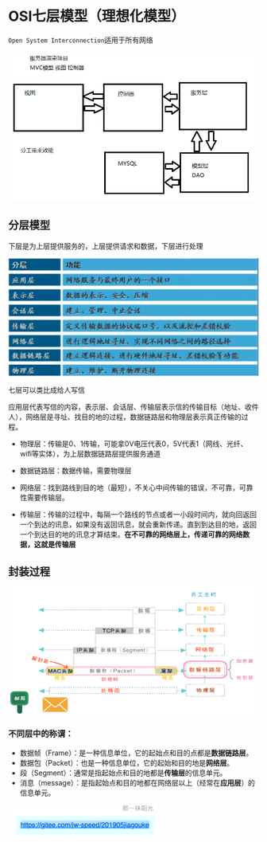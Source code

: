 # OSI七层模型（理想化模型）

`Open System Interconnection`适用于所有网络

![1562979023227](media/1562979023227.png)

## 分层模型

下层是为上层提供服务的，上层提供请求和数据，下层进行处理

![1562979945242](media/1562979945242.png)

七层可以类比成给人写信

应用层代表写信的内容，表示层、会话层、传输层表示信的传输目标（地址、收件人），网络层是寻址、找目的地的过程，数据链路层和物理层表示真正传输的过程。

- 物理层：传输是0、1传输，可能拿0V电压代表0，5V代表1（网线、光纤、wifi等实体），为上层数据链路层提供服务通道

- 数据链路层：数据传输，需要物理层

- 网络层：找到路线到目的地（最短），不关心中间传输的错误，不可靠，可靠性需要传输层。

- 传输层：传输的过程中，每隔一个路线的节点或者一小段时间内，就向回返回一个到达的讯息，如果没有返回讯息，就会重新传递。直到到达目的地，返回一个到达目的地的讯息才算结束。**在不可靠的网络层上，传递可靠的网络数据，这就是传输层**

## 封装过程

![1563059781060](media/1563059781060.png)

### 不同层中的称谓：

- 数据帧（Frame）：是一种信息单位，它的起始点和目的点都是**数据链路层**。
- 数据包（Packet）：也是一种信息单位，它的起始和目的地是**网络层**。
- 段（Segment）：通常是指起始点和目的地都是**传输层**的信息单元。
- 消息（message）：是指起始点和目的地都在网络层以上（经常在**应用层**）的信息单元。

![1563070928451](media/1563070928451.png)